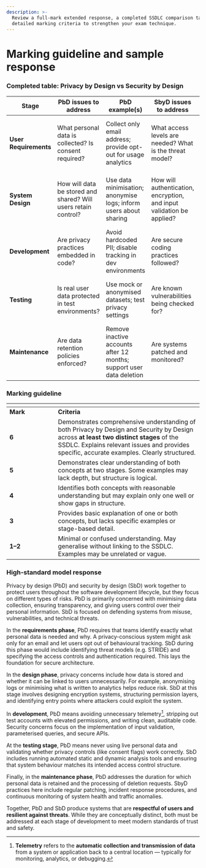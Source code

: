 ```yaml
---
description: >-
  Review a full-mark extended response, a completed SSDLC comparison table, and
  detailed marking criteria to strengthen your exam technique.
---
```


# Marking guideline and sample response

### Completed table: Privacy by Design vs Security by Design

| **Stage**             | **PbD issues to address**                                      | **PbD example(s)**                                                   | **SbyD issues to address**                                            | **SbyD example(s)**                                                |
| --------------------- | -------------------------------------------------------------- | -------------------------------------------------------------------- | --------------------------------------------------------------------- | ------------------------------------------------------------------ |
| **User Requirements** | What personal data is collected? Is consent required?          | Collect only email address; provide opt-out for usage analytics      | What access levels are needed? What is the threat model?              | Define role-based access control (RBAC); conduct STRIDE analysis   |
| **System Design**     | How will data be stored and shared? Will users retain control? | Use data minimisation; anonymise logs; inform users about sharing    | How will authentication, encryption, and input validation be applied? | Design multi-factor authentication (MFA); encrypt sensitive fields |
| **Development**       | Are privacy practices embedded in code?                        | Avoid hardcoded PII; disable tracking in dev environments            | Are secure coding practices followed?                                 | Use parameterised SQL; validate inputs using schemas               |
| **Testing**           | Is real user data protected in test environments?              | Use mock or anonymised datasets; test privacy settings               | Are known vulnerabilities being checked for?                          | Apply SAST and DAST tools; log access attempts and anomalies       |
| **Maintenance**       | Are data retention policies enforced?                          | Remove inactive accounts after 12 months; support user data deletion | Are systems patched and monitored?                                    | Run vulnerability scans; apply security updates promptly           |

### Marking guideline

<table data-header-hidden><thead><tr><th width="110.46875"></th><th></th></tr></thead><tbody><tr><td><strong>Mark</strong></td><td><strong>Criteria</strong></td></tr><tr><td><strong>6</strong></td><td>Demonstrates comprehensive understanding of both Privacy by Design and Security by Design across <strong>at least two distinct stages</strong> of the SSDLC. Explains relevant issues and provides specific, accurate examples. Clearly structured.</td></tr><tr><td><strong>5</strong></td><td>Demonstrates clear understanding of both concepts at two stages. Some examples may lack depth, but structure is logical.</td></tr><tr><td><strong>4</strong></td><td>Identifies both concepts with reasonable understanding but may explain only one well or show gaps in structure.</td></tr><tr><td><strong>3</strong></td><td>Provides basic explanation of one or both concepts, but lacks specific examples or stage-based detail.</td></tr><tr><td><strong>1–2</strong></td><td>Minimal or confused understanding. May generalise without linking to the SSDLC. Examples may be unrelated or vague.</td></tr></tbody></table>

### High-standard model response

Privacy by design (PbD) and security by design (SbD) work together to protect users throughout the software development lifecycle, but they focus on different types of risks. PbD is primarily concerned with minimising data collection, ensuring transparency, and giving users control over their personal information. SbD is focused on defending systems from misuse, vulnerabilities, and technical threats.

In the **requirements phase**, PbD requires that teams identify exactly what personal data is needed and why. A privacy-conscious system might ask only for an email and let users opt out of behavioural tracking. SbD during this phase would include identifying threat models (e.g. STRIDE) and specifying the access controls and authentication required. This lays the foundation for secure architecture.

In the **design phase**, privacy concerns include how data is stored and whether it can be linked to users unnecessarily. For example, anonymising logs or minimising what is written to analytics helps reduce risk. SbD at this stage involves designing encryption systems, structuring permission layers, and identifying entry points where attackers could exploit the system.

In **development**, PbD means avoiding unnecessary telemetry[^1], stripping out test accounts with elevated permissions, and writing clean, auditable code. Security concerns focus on the implementation of input validation, parameterised queries, and secure APIs.

At the **testing stage**, PbD means never using live personal data and validating whether privacy controls (like consent flags) work correctly. SbD includes running automated static and dynamic analysis tools and ensuring that system behaviour matches its intended access control structure.

Finally, in the **maintenance phase**, PbD addresses the duration for which personal data is retained and the processing of deletion requests. SbyD practices here include regular patching, incident response procedures, and continuous monitoring of system health and traffic anomalies.

Together, PbD and SbD produce systems that are **respectful of users and resilient against threats**. While they are conceptually distinct, both must be addressed at each stage of development to meet modern standards of trust and safety.

[^1]: **Telemetry** refers to the **automatic collection and transmission of data** from a system or application back to a central location — typically for monitoring, analytics, or debugging.
